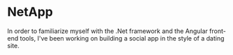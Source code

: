 # NetApp

In order to familiarize myself with the .Net framework and the Angular front-end tools, I've been working on building a social app in the style of a dating site. 
